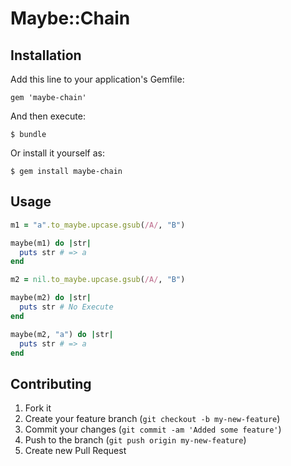 # Maybe::Chain

## Installation

Add this line to your application's Gemfile:

    gem 'maybe-chain'

And then execute:

    $ bundle

Or install it yourself as:

    $ gem install maybe-chain

## Usage

```ruby
m1 = "a".to_maybe.upcase.gsub(/A/, "B")

maybe(m1) do |str|
  puts str # => a
end

m2 = nil.to_maybe.upcase.gsub(/A/, "B")

maybe(m2) do |str|
  puts str # No Execute
end

maybe(m2, "a") do |str|
  puts str # => a
end
```

## Contributing

1. Fork it
2. Create your feature branch (`git checkout -b my-new-feature`)
3. Commit your changes (`git commit -am 'Added some feature'`)
4. Push to the branch (`git push origin my-new-feature`)
5. Create new Pull Request
